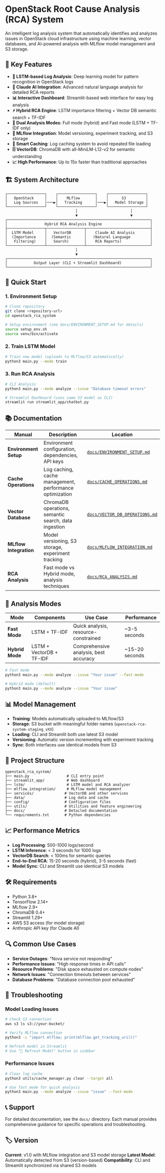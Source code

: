 # OpenStack Root Cause Analysis (RCA) System

An intelligent log analysis system that automatically identifies and analyzes issues in OpenStack cloud infrastructure using machine learning, vector databases, and AI-powered analysis with MLflow model management and S3 storage.

## 🚀 Key Features

- **🤖 LSTM-based Log Analysis**: Deep learning model for pattern recognition in OpenStack logs
- **🧠 Claude AI Integration**: Advanced natural language analysis for detailed RCA reports  
- **📊 Interactive Dashboard**: Streamlit-based web interface for easy log analysis
- **⚡ Hybrid RCA Engine**: LSTM importance filtering + Vector DB semantic search + TF-IDF
- **🎯 Dual Analysis Modes**: Full mode (hybrid) and Fast mode (LSTM + TF-IDF only)
- **🔧 MLflow Integration**: Model versioning, experiment tracking, and S3 storage
- **💾 Smart Caching**: Log caching system to avoid repeated file loading
- **🗄️ VectorDB**: ChromaDB with all-MiniLM-L12-v2 for semantic understanding
- **📈 High Performance**: Up to 15x faster than traditional approaches

## 🏗️ System Architecture

```
┌─────────────────┐    ┌─────────────────┐    ┌─────────────────┐
│   OpenStack     │    │    MLflow       │    │      S3         │
│   Log Sources   │───▶│   Tracking      │───▶│   Model Storage │
└─────────────────┘    └─────────────────┘    └─────────────────┘
                                │                        │
                                ▼                        ▼
┌─────────────────────────────────────────────────────────────────┐
│                 Hybrid RCA Analysis Engine                      │
├─────────────────┬─────────────────┬─────────────────────────────┤
│  LSTM Model     │   VectorDB      │    Claude AI Analysis       │
│  (Importance    │  (Semantic      │   (Natural Language         │
│   Filtering)    │   Search)       │    RCA Reports)             │
└─────────────────┴─────────────────┴─────────────────────────────┘
                                │
                                ▼
┌─────────────────────────────────────────────────────────────────┐
│            Output Layer (CLI + Streamlit Dashboard)             │
└─────────────────────────────────────────────────────────────────┘
```

## 🚀 Quick Start

### 1. Environment Setup
```bash
# Clone repository
git clone <repository-url>
cd openstack_rca_system

# Setup environment (see docs/ENVIRONMENT_SETUP.md for details)
source setup_env.sh
source venv/bin/activate
```

### 2. Train LSTM Model
```bash
# Train new model (uploads to MLflow/S3 automatically)
python3 main.py --mode train
```

### 3. Run RCA Analysis
```bash
# CLI Analysis
python3 main.py --mode analyze --issue "Database timeout errors"

# Streamlit Dashboard (uses same S3 model as CLI)
streamlit run streamlit_app/chatbot.py
```

## 📚 Documentation

| Manual | Description | Location |
|--------|-------------|-----------|
| **Environment Setup** | Environment configuration, dependencies, API keys | [`docs/ENVIRONMENT_SETUP.md`](docs/ENVIRONMENT_SETUP.md) |
| **Cache Operations** | Log caching, cache management, performance optimization | [`docs/CACHE_OPERATIONS.md`](docs/CACHE_OPERATIONS.md) |
| **Vector Database** | ChromaDB operations, semantic search, data ingestion | [`docs/VECTOR_DB_OPERATIONS.md`](docs/VECTOR_DB_OPERATIONS.md) |
| **MLflow Integration** | Model versioning, S3 storage, experiment tracking | [`docs/MLFLOW_INTEGRATION.md`](docs/MLFLOW_INTEGRATION.md) |
| **RCA Analysis** | Fast mode vs Hybrid mode, analysis techniques | [`docs/RCA_ANALYSIS.md`](docs/RCA_ANALYSIS.md) |

## 🎯 Analysis Modes

| Mode | Components | Use Case | Performance |
|------|------------|----------|-------------|
| **Fast Mode** | LSTM + TF-IDF | Quick analysis, resource-constrained | ~3-5 seconds |
| **Hybrid Mode** | LSTM + VectorDB + TF-IDF | Comprehensive analysis, best accuracy | ~15-20 seconds |

```bash
# Fast mode
python3 main.py --mode analyze --issue "Your issue" --fast-mode

# Hybrid mode (default)
python3 main.py --mode analyze --issue "Your issue"
```

## 📊 Model Management

- **Training**: Models automatically uploaded to MLflow/S3
- **Storage**: S3 bucket with meaningful folder names (`openstack-rca-system-staging_vXX`)
- **Loading**: CLI and Streamlit both use latest S3 model
- **Versioning**: Automatic version incrementing with experiment tracking
- **Sync**: Both interfaces use identical models from S3

## 🔧 Project Structure

```
openstack_rca_system/
├── main.py                 # CLI entry point
├── streamlit_app/          # Web dashboard
├── lstm/                   # LSTM model and RCA analyzer
├── mlflow_integration/     # MLflow model management
├── services/              # VectorDB and other services
├── data/                  # Log data and cache
├── config/                # Configuration files
├── utils/                 # Utilities and feature engineering
├── docs/                  # Detailed documentation
└── requirements.txt       # Python dependencies
```

## 📈 Performance Metrics

- **Log Processing**: 500-1000 logs/second
- **LSTM Inference**: < 3 seconds for 1000 logs  
- **VectorDB Search**: < 100ms for semantic queries
- **End-to-End RCA**: 15-20 seconds (hybrid), 3-5 seconds (fast)
- **Model Sync**: CLI and Streamlit use identical S3 models

## 🛠️ Requirements

- Python 3.8+
- TensorFlow 2.14+
- MLflow 2.9+
- ChromaDB 0.4+
- Streamlit 1.29+
- AWS S3 access (for model storage)
- Anthropic API key (for Claude AI)

## 🔍 Common Use Cases

- **Service Outages**: "Nova service not responding"
- **Performance Issues**: "High response times in API calls"  
- **Resource Problems**: "Disk space exhausted on compute nodes"
- **Network Issues**: "Connection timeouts between services"
- **Database Problems**: "Database connection pool exhausted"

## 🚨 Troubleshooting

### Model Loading Issues
```bash
# Check S3 connection
aws s3 ls s3://your-bucket/

# Verify MLflow connection  
python3 -c "import mlflow; print(mlflow.get_tracking_uri())"

# Refresh model in Streamlit
# Use "🔄 Refresh Model" button in sidebar
```

### Performance Issues
```bash
# Clear log cache
python3 utils/cache_manager.py clear --target all

# Use fast mode for quick analysis
python3 main.py --mode analyze --issue "issue" --fast-mode
```

## 📞 Support

For detailed documentation, see the `docs/` directory. Each manual provides comprehensive guidance for specific operations and troubleshooting.

## 🏷️ Version

**Current**: v1.0 with MLflow integration and S3 model storage
**Latest Model**: Automatically detected from S3 (version-based)
**Compatibility**: CLI and Streamlit synchronized via shared S3 models 
